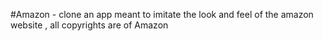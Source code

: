 #Amazon - clone
an app meant to imitate the look and feel of the amazon website , all copyrights are of Amazon
